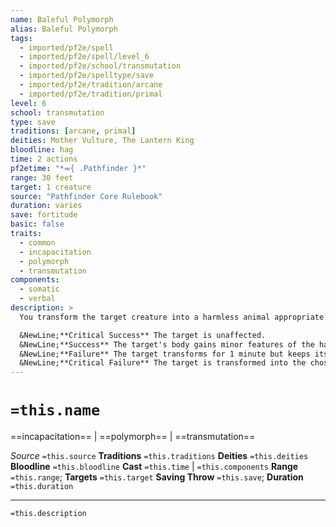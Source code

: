 ```yaml
---
name: Baleful Polymorph
alias: Baleful Polymorph
tags:
  - imported/pf2e/spell
  - imported/pf2e/spell/level_6
  - imported/pf2e/school/transmutation
  - imported/pf2e/spelltype/save
  - imported/pf2e/tradition/arcane
  - imported/pf2e/tradition/primal
level: 6
school: transmutation
type: save
traditions: [arcane, primal]
deities: Mother Vulture, The Lantern King
bloodline: hag
time: 2 actions
pf2etime: "*⬺{ .Pathfinder }*"
range: 30 feet
target: 1 creature
source: "Pathfinder Core Rulebook"
duration: varies
save: fortitude
basic: false
traits:
  - common
  - incapacitation
  - polymorph
  - transmutation
components:
  - somatic
  - verbal
description: >
  You transform the target creature into a harmless animal appropriate to the area, with effects based on its Fortitude save.

  &NewLine;**Critical Success** The target is unaffected.
  &NewLine;**Success** The target's body gains minor features of the harmless animal. Its insides churn as they partially transform, causing it to be [[Sickened]] 1. When it recovers from the Sickened condition, its features revert to normal.
  &NewLine;**Failure** The target transforms for 1 minute but keeps its mind. If it spends all its actions on its turn concentrating on its original form, it can attempt a Will save to end the effect immediately.
  &NewLine;**Critical Failure** The target is transformed into the chosen harmless animal, body and mind, for an unlimited duration.
---
```

# `=this.name`
==incapacitation== | ==polymorph== | ==transmutation==

*Source* `=this.source`
**Traditions** `=this.traditions`
**Deities** `=this.deities`
**Bloodline** `=this.bloodline`
**Cast** `=this.time` | `=this.components`
**Range** `=this.range`; **Targets** `=this.target`
**Saving Throw** `=this.save`; **Duration** `=this.duration`

***
`=this.description`